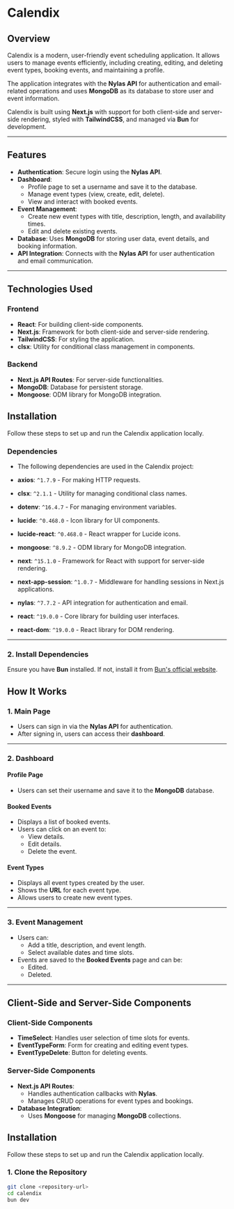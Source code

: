 # **Calendix**

## **Overview**
Calendix is a modern, user-friendly event scheduling application. It allows users to manage events efficiently, including creating, editing, and deleting event types, booking events, and maintaining a profile.

The application integrates with the **Nylas API** for authentication and email-related operations and uses **MongoDB** as its database to store user and event information.

Calendix is built using **Next.js** with support for both client-side and server-side rendering, styled with **TailwindCSS**, and managed via **Bun** for development.

---

## **Features**
- **Authentication**: Secure login using the **Nylas API**.
- **Dashboard**:
  - Profile page to set a username and save it to the database.
  - Manage event types (view, create, edit, delete).
  - View and interact with booked events.
- **Event Management**:
  - Create new event types with title, description, length, and availability times.
  - Edit and delete existing events.
- **Database**: Uses **MongoDB** for storing user data, event details, and booking information.
- **API Integration**: Connects with the **Nylas API** for user authentication and email communication.

---

## **Technologies Used**

### **Frontend**
- **React**: For building client-side components.
- **Next.js**: Framework for both client-side and server-side rendering.
- **TailwindCSS**: For styling the application.
- **clsx**: Utility for conditional class management in components.

### **Backend**
- **Next.js API Routes**: For server-side functionalities.
- **MongoDB**: Database for persistent storage.
- **Mongoose**: ODM library for MongoDB integration.

## **Installation**

Follow these steps to set up and run the Calendix application locally.

### **Dependencies**

- The following dependencies are used in the Calendix project:

- **axios**: `^1.7.9` - For making HTTP requests.
- **clsx**: `^2.1.1` - Utility for managing conditional class names.
- **dotenv**: `^16.4.7` - For managing environment variables.
- **lucide**: `^0.468.0` - Icon library for UI components.
- **lucide-react**: `^0.468.0` - React wrapper for Lucide icons.
- **mongoose**: `^8.9.2` - ODM library for MongoDB integration.
- **next**: `^15.1.0` - Framework for React with support for server-side rendering.
- **next-app-session**: `^1.0.7` - Middleware for handling sessions in Next.js applications.
- **nylas**: `^7.7.2` - API integration for authentication and email.
- **react**: `^19.0.0` - Core library for building user interfaces.
- **react-dom**: `^19.0.0` - React library for DOM rendering.

---

### **2. Install Dependencies**
Ensure you have **Bun** installed. If not, install it from [Bun's official website](https://bun.sh/).

## **How It Works**

### **1. Main Page**
- Users can sign in via the **Nylas API** for authentication.
- After signing in, users can access their **dashboard**.

---

### **2. Dashboard**
#### **Profile Page**
- Users can set their username and save it to the **MongoDB** database.

#### **Booked Events**
- Displays a list of booked events.
- Users can click on an event to:
  - View details.
  - Edit details.
  - Delete the event.

#### **Event Types**
- Displays all event types created by the user.
- Shows the **URL** for each event type.
- Allows users to create new event types.

---

### **3. Event Management**
- Users can:
  - Add a title, description, and event length.
  - Select available dates and time slots.
- Events are saved to the **Booked Events** page and can be:
  - Edited.
  - Deleted.

---

## **Client-Side and Server-Side Components**

### **Client-Side Components**
- **TimeSelect**: Handles user selection of time slots for events.
- **EventTypeForm**: Form for creating and editing event types.
- **EventTypeDelete**: Button for deleting events.

### **Server-Side Components**
- **Next.js API Routes**:
  - Handles authentication callbacks with **Nylas**.
  - Manages CRUD operations for event types and bookings.
- **Database Integration**:
  - Uses **Mongoose** for managing **MongoDB** collections.


## **Installation**

Follow these steps to set up and run the Calendix application locally.

### **1. Clone the Repository**
```bash
git clone <repository-url>
cd calendix
bun dev 






